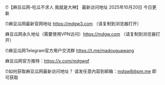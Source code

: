 ⏰【麻豆瓜网-吃瓜不求人 我就是大神】
最新访问地址  2025年10月20日 今日更新


⏰麻豆瓜网最新官网地址 https://mdgw3.com     （请复制到浏览器打开）

麻豆瓜网永久地址（需要使用VPN访问）https://mdgw.com   （请复制到浏览器打开）

⏰麻豆瓜网Telegram官方用户交流群   https://t.me/madouguawang

麻豆瓜网官方推特：https://x.com/mdgwgf

⏰如何获取麻豆瓜网最新访问地址？ 请发任意内容到邮箱：mdgw8@pm.me 即可获取
